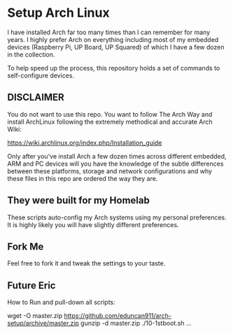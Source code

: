 # Setup Arch Linux

I have installed Arch far too many times than I can remember for many years.  I
highly prefer Arch on everything including most of my embedded devices
(Raspberry Pi, UP Board, UP Squared) of which I have a few dozen in the
collection.  

To help speed up the process, this repository holds a set of commands to
self-configure devices.

## DISCLAIMER

You do not want to use this repo.  You want to follow The Arch Way and install
ArchLinux following the extremely methodical and accurate Arch Wiki:

https://wiki.archlinux.org/index.php/Installation_guide

Only after you've install Arch a few dozen times across different embedded, ARM
and PC devices will you have the knowledge of the subtle differences between 
these platforms, storage and network configurations and why these files in this
repo are ordered the way they are.

## They were built for my Homelab

These scripts auto-config my Arch systems using my personal preferences.  It is
highly likely you will have slightly different preferences.

## Fork Me

Feel free to fork it and tweak the settings to your taste.  

## Future Eric

How to Run and pull-down all scripts:

   wget -O master.zip https://github.com/eduncan911/arch-setup/archive/master.zip
   gunzip -d master.zip
   ./10-1stboot.sh 
   ...



